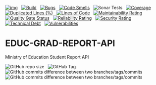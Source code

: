 [![img](https://img.shields.io/badge/Lifecycle-Stable-97ca00)](https://github.com/bcgov/repomountie/blob/master/doc/lifecycle-badges.md) &nbsp;
[![Build](https://github.com/bcgov/EDUC-GRAD-REPORT-API/actions/workflows/on.pr.yml/badge.svg)](https://github.com/bcgov/EDUC-GRAD-REPORT-API/actions/workflows/on.pr.yml) &nbsp;
[![Bugs](https://sonarcloud.io/api/project_badges/measure?project=bcgov_EDUC-GRAD-REPORT-API&metric=bugs)](https://sonarcloud.io/summary/new_code?id=bcgov_EDUC-GRAD-REPORT-API) &nbsp;
[![Code Smells](https://sonarcloud.io/api/project_badges/measure?project=bcgov_EDUC-GRAD-REPORT-API&metric=code_smells)](https://sonarcloud.io/summary/new_code?id=bcgov_EDUC-GRAD-REPORT-API) &nbsp;
![Sonar Tests](https://img.shields.io/sonar/tests/bcgov_EDUC-GRAD-REPORT-API?compact_message&server=https%3A%2F%2Fsonarcloud.io) &nbsp;
[![Coverage](https://sonarcloud.io/api/project_badges/measure?project=bcgov_EDUC-GRAD-REPORT-API&metric=coverage)](https://sonarcloud.io/summary/new_code?id=bcgov_EDUC-GRAD-REPORT-API) &nbsp;
[![Duplicated Lines (%)](https://sonarcloud.io/api/project_badges/measure?project=bcgov_EDUC-GRAD-REPORT-API&metric=duplicated_lines_density)](https://sonarcloud.io/summary/new_code?id=bcgov_EDUC-GRAD-REPORT-API) &nbsp;
[![Lines of Code](https://sonarcloud.io/api/project_badges/measure?project=bcgov_EDUC-GRAD-REPORT-API&metric=ncloc)](https://sonarcloud.io/summary/new_code?id=bcgov_EDUC-GRAD-REPORT-API) &nbsp;
[![Maintainability Rating](https://sonarcloud.io/api/project_badges/measure?project=bcgov_EDUC-GRAD-REPORT-API&metric=sqale_rating)](https://sonarcloud.io/summary/new_code?id=bcgov_EDUC-GRAD-REPORT-API) &nbsp;
[![Quality Gate Status](https://sonarcloud.io/api/project_badges/measure?project=bcgov_EDUC-GRAD-REPORT-API&metric=alert_status)](https://sonarcloud.io/summary/new_code?id=bcgov_EDUC-GRAD-REPORT-API) &nbsp;
[![Reliability Rating](https://sonarcloud.io/api/project_badges/measure?project=bcgov_EDUC-GRAD-REPORT-API&metric=reliability_rating)](https://sonarcloud.io/summary/new_code?id=bcgov_EDUC-GRAD-REPORT-API) &nbsp;
[![Security Rating](https://sonarcloud.io/api/project_badges/measure?project=bcgov_EDUC-GRAD-REPORT-API&metric=security_rating)](https://sonarcloud.io/summary/new_code?id=bcgov_EDUC-GRAD-REPORT-API) &nbsp;
[![Technical Debt](https://sonarcloud.io/api/project_badges/measure?project=bcgov_EDUC-GRAD-REPORT-API&metric=sqale_index)](https://sonarcloud.io/summary/new_code?id=bcgov_EDUC-GRAD-REPORT-API) &nbsp;
[![Vulnerabilities](https://sonarcloud.io/api/project_badges/measure?project=bcgov_EDUC-GRAD-REPORT-API&metric=vulnerabilities)](https://sonarcloud.io/summary/new_code?id=bcgov_EDUC-GRAD-REPORT-API) &nbsp;

# EDUC-GRAD-REPORT-API
Ministry of Education Student Report API

![GitHub repo size](https://img.shields.io/github/repo-size/bcgov/EDUC-GRAD-REPORT-API) &nbsp;
![GitHub Tag](https://img.shields.io/github/v/tag/bcgov/EDUC-GRAD-REPORT-API) &nbsp;
![GitHub commits difference between two branches/tags/commits](https://img.shields.io/github/commits-difference/bcgov/EDUC-GRAD-REPORT-API?base=main&head=grad-release&label=grad-release%20-%3E%20main) &nbsp;
![GitHub commits difference between two branches/tags/commits](https://img.shields.io/github/commits-difference/bcgov/EDUC-GRAD-REPORT-API?base=grad-release&head=main&label=main%20-%3E%20grad-release) &nbsp;
